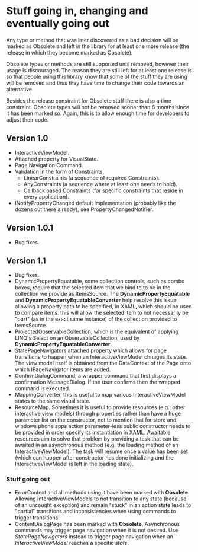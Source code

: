 Stuff going in, changing and eventually going out
=================================================

Any type or method that was later discovered as a bad decision will be marked as Obsolete and left in the
library for at least one more release (the release in which they become marked as Obsolete).

Obsolete types or methods are still supported until removed, however their usage is discouraged. The reason
they are still left for at least one release is so that people using this library know that some of the stuff
they are using will be removed and thus they have time to change their code towards an alternative.

Besides the release constraint for Obsolete stuff there is also a time constraint. Obsolete types will not
be removed sooner than 6 months since it has been marked so. Again, this is to allow enough time for
developers to adjust their code.

Version 1.0
-----------

* InteractiveViewModel.
* Attached property for VisualState.
* Page Navigation Command.
* Validation in the form of Constraints.
    * LinearConstraints (a sequence of required Constraints).
    * AnyConstraints (a sequence where at least one needs to hold).
    * Callback based Constraints (for specific constraints that reside in every application).
* INotifyPropertyChanged default implementation (probably like the dozens out there already), see PropertyChangedNotifier.

Version 1.0.1
-------------

* Bug fixes.

Version 1.1
-----------

* Bug fixes.
* DynamicPropertyEquatable, some collection controls, such as combo boxes, require that the selected item that we bind to
to be in the collection we provide as ItemsSource. The **DynamicPropertyEquatable** and **DynamicPropertyEquatableConverter**
help resolve this issue allowing a property path to be specified, in XAML, which should be used to compare items. this
will allow the selected item to not necessarily be "part" (as in the exact same instance) of the collection provided to
ItemsSource.
* ProjectedObservableCollection, which is the equivalent of applying LINQ's Select on an ObservableCollection, used by
**DynamicPropertyEquatableConverter**.
* StatePageNavigators attached property which allows for page transitions to happen when an InteractiveViewModel chnages its
state. The view model itself is obtained from the DataContext of the Page onto which IPageNavigator items are added.
* ConfirmDialogCommand, a wrapper command that first displays a confirmation MessageDialog. If the user confirms then the
wrapped command is executed.
* MappingConverter, this is useful to map various InteractiveViewModel states to the same visual state.
* ResourceMap. Sometimes it is useful to provide resources (e.g.: other interactive view models) through properties
rather than have a huge parameter list on the constructor, not to mention that for store and windows phone apps action
parameter-less public constructor needs to be provided in order specify its instantiation in XAML. Awaitable resources
aim to solve that problem by providing a task that can be awaited in an asynchronous method (e.g. the loading method
of an InteractiveViewModel). The task will resume once a value has been set (which can happen after constructor
has done initializing and the InteractiveViewModel is left in the loading state).

### Stuff going out

* ErrorContext and all methods using it have been marked with **Obsolete**. Allowing InteractiveViewModels to not
transition to any state (because of an uncaught exception) and remain "stuck" in an action state leads to "partial"
transitions and inconsistencies when using commands to trigger transitions.
* ContentDialogPage has been marked with **Obsolete**. Asynchronous commands may trigger page navigation when it is
not desired. Use *StatePageNavigators* instead to trigger page navigation when an *InteractiveViewModel* reaches a
specific *state*.